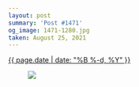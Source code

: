 ```yaml
---
layout: post
summary: 'Post #1471'
og_image: 1471-1280.jpg
taken: August 25, 2021
---
```


<div class="post">
 <time>
  <a href="/1471">
   {{ page.date | date: "%B %-d, %Y" }}
  </a>
 </time>
 <a href="/1471">
  <figure data-taken="8/25/2021">
   <img sizes="(min-width: 700px) 50vw, calc(100vw - 2rem)" src="{{ site.assets_url }}/1471-640.jpg" srcset="{{ site.assets_url }}/1471-320.jpg 320w, {{ site.assets_url }}/1471-640.jpg 640w, {{ site.assets_url }}/1471-960.jpg 960w, {{ site.assets_url }}/1471-1280.jpg 1280w"/>
  </figure>
 </a>
</div>
